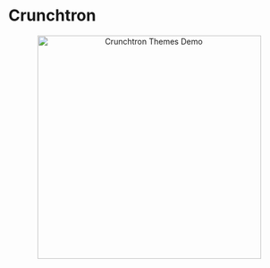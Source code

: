 # Crunchtron

<p align="center">
  <img alt="Crunchtron Themes Demo" src="https://media.giphy.com/media/cpttRy3cbEH6M/giphy.gif" width="400px">
</p>
